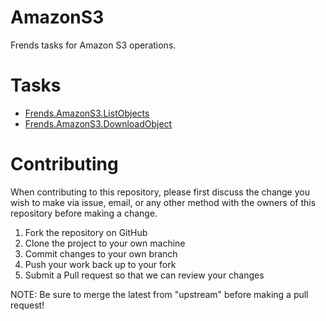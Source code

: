 # AmazonS3

Frends tasks for Amazon S3 operations.

# Tasks

- [Frends.AmazonS3.ListObjects](Frends.AmazonS3.ListObjects/README.md)
- [Frends.AmazonS3.DownloadObject](Frends.AmazonS3.DownloadObject/README.md)

# Contributing
When contributing to this repository, please first discuss the change you wish to make via issue, email, or any other method with the owners of this repository before making a change.

1. Fork the repository on GitHub
2. Clone the project to your own machine
3. Commit changes to your own branch
4. Push your work back up to your fork
5. Submit a Pull request so that we can review your changes

NOTE: Be sure to merge the latest from "upstream" before making a pull request!
